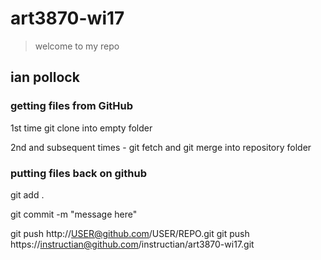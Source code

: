 # art3870-wi17

> welcome to my repo

## ian pollock

### getting files from GitHub

1st time git clone into empty folder

2nd and subsequent times  - git fetch and git merge into repository folder

### putting files back on github

git add .

git commit -m "message here"

git push http://USER@github.com/USER/REPO.git
git push https://instructian@github.com/instructian/art3870-wi17.git

 
